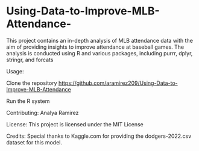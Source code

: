 # Using-Data-to-Improve-MLB-Attendance-
This project contains an in-depth analysis of MLB attendance data with the aim of providing insights to improve attendance at baseball games. The analysis is conducted using R and various packages, including purrr, dplyr, stringr, and forcats

Usage:

Clone the repository https://github.com/aramirez209/Using-Data-to-Improve-MLB-Attendance

Run the R system

Contributing: Analya Ramirez

License: This project is licensed under the MIT License

Credits: Special thanks to Kaggle.com for providing the dodgers-2022.csv dataset for this model.

